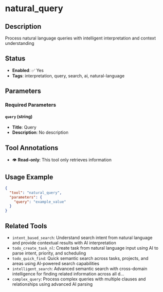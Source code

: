 # natural_query

## Description
Process natural language queries with intelligent interpretation and context understanding

## Status
- **Enabled**: ✅ Yes
- **Tags**: interpretation, query, search, ai, natural-language

## Parameters

### Required Parameters

#### `query` (string)
- **Title**: Query
- **Description**: No description

## Tool Annotations

- 👁️ **Read-only**: This tool only retrieves information

## Usage Example

```json
{
  "tool": "natural_query",
  "parameters": {
    "query": "example_value"
  }
}
```

## Related Tools

- `intent_based_search`: Understand search intent from natural language and provide contextual results with AI interpretation
- `todo_create_task_nl`: Create task from natural language input using AI to parse intent, priority, and scheduling
- `todo_quick_find`: Quick semantic search across tasks, projects, and areas using AI-powered search capabilities
- `intelligent_search`: Advanced semantic search with cross-domain intelligence for finding related information across all d...
- `complex_query`: Process complex queries with multiple clauses and relationships using advanced AI parsing

